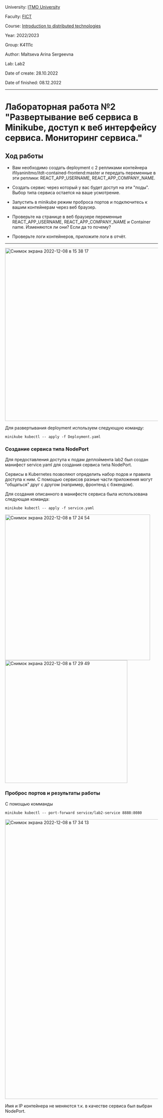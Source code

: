 University: [ITMO University](https://itmo.ru/ru/)

Faculty: [FICT](https://fict.itmo.ru)

Course: [Introduction to distributed technologies](https://github.com/itmo-ict-faculty/introduction-to-distributed-technologies)

Year: 2022/2023

Group: K4111c

Author: Maltseva Arina Sergeevna

Lab: Lab2

Date of create: 28.10.2022

Date of finished: 08.12.2022

---
# Лабораторная работа №2 "Развертывание веб сервиса в Minikube, доступ к веб интерфейсу сервиса. Мониторинг сервиса."


## Ход работы

- Вам необходимо создать deployment с 2 репликами контейнера ifilyaninitmo/itdt-contained-frontend:master и передать переменные в эти реплики: REACT_APP_USERNAME, REACT_APP_COMPANY_NAME.

- Создать сервис через который у вас будет доступ на эти "поды". Выбор типа сервиса остается на ваше усмотрение.

- Запустить в minikube режим проброса портов и подключитесь к вашим контейнерам через веб браузер.

- Проверьте на странице в веб браузере переменные REACT_APP_USERNAME, REACT_APP_COMPANY_NAME и Container name. Изменяются ли они? Если да то почему?

- Проверьте логи контейнеров, приложите логи в отчёт.

---

 <img width="568" alt="Снимок экрана 2022-12-08 в 15 38 17" src="https://user-images.githubusercontent.com/79594454/206474395-c23233a5-8eb9-4cdb-a6b8-f503c4a50818.png">

Для развертывания deployment используем следующую команду:

 ```
minikube kubectl -- apply -f Deployment.yaml
 ```
 
### Создание сервиса типа NodePort

Для предоставления доступа к подам деплоймента lab2 был создан манифест service.yaml для создания сервиса типа NodePort.

Сервисы в Kubernetes позволяют определить набор подов и правила доступа к ним. С помощью сервисов разные части приложения могут "общаться" друг с другом (например, фронтенд с бэкендом).

Для создания описанного в манифесте сервиса была использована следующая команда:
 ```
 minikube kubectl -- apply -f service.yaml
  ```
  
  <img width="478" alt="Снимок экрана 2022-12-08 в 17 24 54" src="https://user-images.githubusercontent.com/79594454/206474641-d3e27caf-e2b7-48cf-9111-be2505c6fe25.png">

<img width="403" alt="Снимок экрана 2022-12-08 в 17 29 49" src="https://user-images.githubusercontent.com/79594454/206474678-3291628a-b3f8-4692-a406-898de2e02aef.png">

  
### Проброс портов и результаты работы
С помощью комманды
 ```
 minikube kubectl -- port-forward service/lab2-service 8888:8080
  ```
 
  
  <img width="918" alt="Снимок экрана 2022-12-08 в 17 34 13" src="https://user-images.githubusercontent.com/79594454/206474194-a7effe86-97db-40ce-b5e8-004e4241cff5.png">

  
  Имя и IP контейнера не меняются т.к. в качестве сервиса был выбран NodePort.
